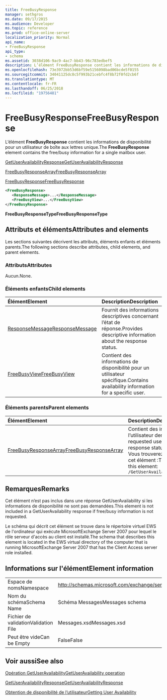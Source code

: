 ```yaml
---
title: FreeBusyResponse
manager: sethgros
ms.date: 09/17/2015
ms.audience: Developer
ms.topic: reference
ms.prod: office-online-server
localization_priority: Normal
api_name:
- FreeBusyResponse
api_type:
- schema
ms.assetid: 3038d106-9ac9-4ac7-bb43-96c783edbef5
description: L’élément FreeBusyResponse contient les informations de disponibilité pour un utilisateur de boîte aux lettres unique.
ms.openlocfilehash: 73e3972bb53d6bf59e5156098bad06bcde5f0155
ms.sourcegitcommit: 34041125dc8c5f993b21cebfc4f8b72f0fd2cb6f
ms.translationtype: MT
ms.contentlocale: fr-FR
ms.lasthandoff: 06/25/2018
ms.locfileid: "19756481"
---
```

# <a name="freebusyresponse"></a><span data-ttu-id="884e2-103">FreeBusyResponse</span><span class="sxs-lookup"><span data-stu-id="884e2-103">FreeBusyResponse</span></span>

<span data-ttu-id="884e2-104">L’élément **FreeBusyResponse** contient les informations de disponibilité pour un utilisateur de boîte aux lettres unique.</span><span class="sxs-lookup"><span data-stu-id="884e2-104">The **FreeBusyResponse** element contains the free/busy information for a single mailbox user.</span></span> 
  
[<span data-ttu-id="884e2-105">GetUserAvailabilityResponse</span><span class="sxs-lookup"><span data-stu-id="884e2-105">GetUserAvailabilityResponse</span></span>](getuseravailabilityresponse.md)
  
[<span data-ttu-id="884e2-106">FreeBusyResponseArray</span><span class="sxs-lookup"><span data-stu-id="884e2-106">FreeBusyResponseArray</span></span>](freebusyresponsearray.md)
  
[<span data-ttu-id="884e2-107">FreeBusyResponse</span><span class="sxs-lookup"><span data-stu-id="884e2-107">FreeBusyResponse</span></span>](freebusyresponse.md)
  
```xml
<FreeBusyResponse>
   <ResponseMessage>...</ResponseMessage>
   <FreeBusyView>...</FreeBusyView>
</FreeBusyResponse>
```

 <span data-ttu-id="884e2-108">**FreeBusyResponseType**</span><span class="sxs-lookup"><span data-stu-id="884e2-108">**FreeBusyResponseType**</span></span>
## <a name="attributes-and-elements"></a><span data-ttu-id="884e2-109">Attributs et éléments</span><span class="sxs-lookup"><span data-stu-id="884e2-109">Attributes and elements</span></span>

<span data-ttu-id="884e2-110">Les sections suivantes décrivent les attributs, éléments enfants et éléments parents.</span><span class="sxs-lookup"><span data-stu-id="884e2-110">The following sections describe attributes, child elements, and parent elements.</span></span>
  
### <a name="attributes"></a><span data-ttu-id="884e2-111">Attributs</span><span class="sxs-lookup"><span data-stu-id="884e2-111">Attributes</span></span>

<span data-ttu-id="884e2-112">Aucun.</span><span class="sxs-lookup"><span data-stu-id="884e2-112">None.</span></span>
  
### <a name="child-elements"></a><span data-ttu-id="884e2-113">Éléments enfants</span><span class="sxs-lookup"><span data-stu-id="884e2-113">Child elements</span></span>

|<span data-ttu-id="884e2-114">**Élément**</span><span class="sxs-lookup"><span data-stu-id="884e2-114">**Element**</span></span>|<span data-ttu-id="884e2-115">**Description**</span><span class="sxs-lookup"><span data-stu-id="884e2-115">**Description**</span></span>|
|:-----|:-----|
|[<span data-ttu-id="884e2-116">ResponseMessage</span><span class="sxs-lookup"><span data-stu-id="884e2-116">ResponseMessage</span></span>](responsemessage.md) <br/> |<span data-ttu-id="884e2-117">Fournit des informations descriptives concernant l’état de réponse.</span><span class="sxs-lookup"><span data-stu-id="884e2-117">Provides descriptive information about the response status.</span></span>  <br/> |
|[<span data-ttu-id="884e2-118">FreeBusyView</span><span class="sxs-lookup"><span data-stu-id="884e2-118">FreeBusyView</span></span>](freebusyview.md) <br/> |<span data-ttu-id="884e2-119">Contient des informations de disponibilité pour un utilisateur spécifique.</span><span class="sxs-lookup"><span data-stu-id="884e2-119">Contains availability information for a specific user.</span></span>  <br/> |
   
### <a name="parent-elements"></a><span data-ttu-id="884e2-120">Éléments parents</span><span class="sxs-lookup"><span data-stu-id="884e2-120">Parent elements</span></span>

|<span data-ttu-id="884e2-121">**Élément**</span><span class="sxs-lookup"><span data-stu-id="884e2-121">**Element**</span></span>|<span data-ttu-id="884e2-122">**Description**</span><span class="sxs-lookup"><span data-stu-id="884e2-122">**Description**</span></span>|
|:-----|:-----|
|[<span data-ttu-id="884e2-123">FreeBusyResponseArray</span><span class="sxs-lookup"><span data-stu-id="884e2-123">FreeBusyResponseArray</span></span>](freebusyresponsearray.md) <br/> |<span data-ttu-id="884e2-124">Contient des informations de disponibilité de l’utilisateur demandé et l’état de réponse.</span><span class="sxs-lookup"><span data-stu-id="884e2-124">Contains the requested users' availability information and the response status.</span></span>  <br/> <span data-ttu-id="884e2-125">Vous trouverez ci-dessous l’expression XPath pour cet élément :</span><span class="sxs-lookup"><span data-stu-id="884e2-125">The following is the XPath expression to this element:</span></span>  <br/>  `/GetUserAvailabilityResponse/FreeBusyResponseArray` <br/> |
   
## <a name="remarks"></a><span data-ttu-id="884e2-126">Remarques</span><span class="sxs-lookup"><span data-stu-id="884e2-126">Remarks</span></span>

<span data-ttu-id="884e2-127">Cet élément n’est pas inclus dans une réponse GetUserAvailability si les informations de disponibilité ne sont pas demandées.</span><span class="sxs-lookup"><span data-stu-id="884e2-127">This element is not included in a GetUserAvailability response if free/busy information is not requested.</span></span>
  
<span data-ttu-id="884e2-128">Le schéma qui décrit cet élément se trouve dans le répertoire virtuel EWS de l'ordinateur qui exécute MicrosoftExchange Server 2007 pour lequel le rôle serveur d'accès au client est installé.</span><span class="sxs-lookup"><span data-stu-id="884e2-128">The schema that describes this element is located in the EWS virtual directory of the computer that is running MicrosoftExchange Server 2007 that has the Client Access server role installed.</span></span>
  
## <a name="element-information"></a><span data-ttu-id="884e2-129">Informations sur l'élément</span><span class="sxs-lookup"><span data-stu-id="884e2-129">Element information</span></span>

|||
|:-----|:-----|
|<span data-ttu-id="884e2-130">Espace de noms</span><span class="sxs-lookup"><span data-stu-id="884e2-130">Namespace</span></span>  <br/> |http://schemas.microsoft.com/exchange/services/2006/messages  <br/> |
|<span data-ttu-id="884e2-131">Nom du schéma</span><span class="sxs-lookup"><span data-stu-id="884e2-131">Schema Name</span></span>  <br/> |<span data-ttu-id="884e2-132">Schéma Messages</span><span class="sxs-lookup"><span data-stu-id="884e2-132">Messages schema</span></span>  <br/> |
|<span data-ttu-id="884e2-133">Fichier de validation</span><span class="sxs-lookup"><span data-stu-id="884e2-133">Validation File</span></span>  <br/> |<span data-ttu-id="884e2-134">Messages.xsd</span><span class="sxs-lookup"><span data-stu-id="884e2-134">Messages.xsd</span></span>  <br/> |
|<span data-ttu-id="884e2-135">Peut être vide</span><span class="sxs-lookup"><span data-stu-id="884e2-135">Can be Empty</span></span>  <br/> |<span data-ttu-id="884e2-136">False</span><span class="sxs-lookup"><span data-stu-id="884e2-136">False</span></span>  <br/> |
   
## <a name="see-also"></a><span data-ttu-id="884e2-137">Voir aussi</span><span class="sxs-lookup"><span data-stu-id="884e2-137">See also</span></span>



[<span data-ttu-id="884e2-138">Opération GetUserAvailability</span><span class="sxs-lookup"><span data-stu-id="884e2-138">GetUserAvailability operation</span></span>](getuseravailability-operation.md)
  
[<span data-ttu-id="884e2-139">GetUserAvailabilityResponse</span><span class="sxs-lookup"><span data-stu-id="884e2-139">GetUserAvailabilityResponse</span></span>](getuseravailabilityresponse.md)


[<span data-ttu-id="884e2-140">Obtention de disponibilité de l’utilisateur</span><span class="sxs-lookup"><span data-stu-id="884e2-140">Getting User Availability</span></span>](http://msdn.microsoft.com/library/d4133fcb-9b0f-4e6b-aadf-a389da83516a%28Office.15%29.aspx)

